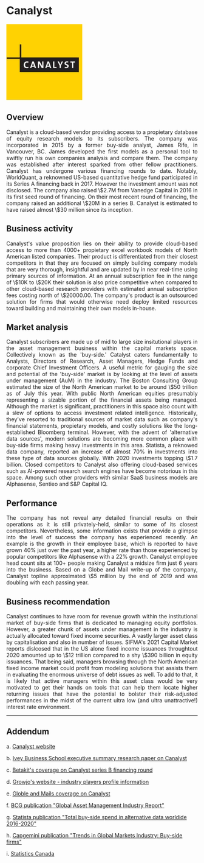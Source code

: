 # Canalyst 

![](descarga.jpg)

  
## Overview 
    
<p style="text-align: justify;"> Canalyst is a cloud-based vendor providing access to a propietary database of equity research models to its subscribers. The company was incorporated in 2015 by a former buy-side analyst, James Rife, in Vancouver, BC. James developed the first models as a personal tool to swiftly run his own companies analysis and compare them. The company was established after interest sparked from other fellow practitioners. Canalyst has undergone various financing rounds to date. Notably, WorldQuant, a reknowned US-based quantitative hedge fund participated in its Series A financing back in 2017. However the investment amount was not disclosed. The company also raised \$2.7M from Vanedge Capital in 2016 in its first seed round of financing. On their most recent round of financing, the company raised an additional \$20M in a series B. Canalyst is estimated to have raised almost \$30 million since its inception.</p>

## Business activity

<p style="text-align: justify;"> Canalyst's value proposition lies on their ability to provide cloud-based access to more than 4000+ propietary excel workbook models of North American listed companies. Their product is differentiated from their closest competitors in that they are focused on simply building company models that are very thorough, insightful and are updated by in near real-time using primary sources of information. At an annual subscription fee in the range of \$10K to \$20K their solution is also price competitive when compared to other cloud-based research providers with estimated annual subscription fees costing north of \$20000.00. The company's product is an outsourced solution for firms that would otherwise need deploy limited resources toward building and maintaining their own models in-house. </p>

## Market analysis
  
<p style="text-align: justify;">
Canalyst subscribers are made up of mid to large size insitutional players in the asset management business within the capital markets space. Collectively known as the 'buy-side.' Catalyst caters fundamentally to Analysts, Directors of Research, Asset Managers, Hedge Funds and corporate Chief Investment Officers. A useful metric for gauging the size and potential of the 'buy-side' market is by looking at the level of assets under management (AuM) in the industry. The Boston Consulting Group estimated the size of the North American market to be around \$50 trillion as of July this year. With public North American equities presumably representing a sizable portion of the financial assets being managed. Although the market is significant, practitioners in this space also count with a slew of options to access investment related intelligence. Historically, they've resorted to traditional sources of market data such as company's financial statements, propietary models, and costly solutions like the long-established Bloomberg terminal. However, with the advent of 'alternative data sources', modern solutions are becoming more common place with buy-side firms making heavy investments in this area. Statista, a reknowed data company, reported an increase of almost 70% in investments into these type of data sources globally. With 2020 investments topping \$1.7 billion. Closed competitors to Canalyst also offering cloud-based services such as AI-powered research search engines have become notorious in this space. Among such other providers with similar SaaS business models are AIphasense, Sentieo and S&P Capital IQ. </p>

## Performance 

<p style="text-align: justify;">
The company has not reveal any detailed financial results on their operations as it is still privately-held, similar to some of its closest competitors. Nevertheless, some information exists that provide a glimpse into the level of success the company has experienced recently. An example is the growth in their employee base, which is reported to have grown 40% just over the past year, a higher rate than those experienced by popular competitors like Alphasense with a 22% growth. Canalyst employee head count sits at 100+ people making Canalyst a midsize firm just 6 years into the business. Based on a Globe and Mail write-up of the company, Canalyst topline approximated \$5 million by the end of 2019 and was doubling with each passing year. </p>

## Business recommendation

<p style="text-align: justify;">
Canalyst continues to have room for revenue growth within the institutional market of buy-side firms that is dedicated to managing equity portfolios. However, a greater chunk of assets under management in the industry is actually allocated toward fixed income securities. A vastly larger asset class by capitalisation and also in number of issues. SIFMA's 2021 Capital Market reports dislcosed that in the US alone fixed income issuances throughtout 2020 amounted up to \$12 trillion compared to a shy \$390 billion in equity issuances. That being said, managers browsing through the North American fixed income market could profit from modeling solutions that assists them in evaluating the enormous universe of debt issues as well. To add to that, it is likely that active managers within this asset class would be very motivated to get their hands on tools that can help them locate higher returning issues that have the potential to bolster their risk-adjusted performances in the midst of the current ultra low (and ultra unattractive!) interest rate environment.  
</p>

---

## Addendum

a. [Canalyst website](https://canalyst.com/about-us/) 

  

b. [Ivey Business School executive summary research paper on Canalyst](https://www.ivey.uwo.ca/media/3784635/canalyst-profile.pdf) 

    

c. [Betakit's coverage on Canalyst series B financing round](https://betakit.com/equity-analysis-startup-canalyst-raises-20-million-series-b/) 

  

d. [Growjo's website -  industry players profile information](https://growjo.com/company/AlphaSense#employee-data) 

  

e. [Globle and Mails coverage on Canalyst](https://www.theglobeandmail.com/business/article-canalyst-financial-modeling-corp-a-key-data-provider-to-fund/)

  

f. [BCG publication "Global Asset Management Industry Report"](https://www.bcg.com/en-ca/publications/2021/global-asset-management-industry-report) 

  

g. [Statista publication "Total buy-side spend in alternative data worldide 2016-2020"](https://www.statista.com/statistics/1112423/buy-side-spend-alternative-data-global/) 

  

h. [Capgemini publication "Trends in Global Markets Industry: Buy-side firms"](https://www.capgemini.com/wp-content/uploads/2017/07/Trends_in_the_Global_Capital_Markets_Industry__Buy-Side_Firms.pdf[])

    

i. [Statistics Canada](https://www150.statcan.gc.ca/n1/pub/11f0027m/2011069/part-partie1-eng.htm#h2_3)

